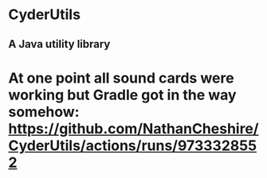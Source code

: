 # CyderUtils
## A Java utility library

# At one point all sound cards were working but Gradle got in the way somehow: https://github.com/NathanCheshire/CyderUtils/actions/runs/9733328552
